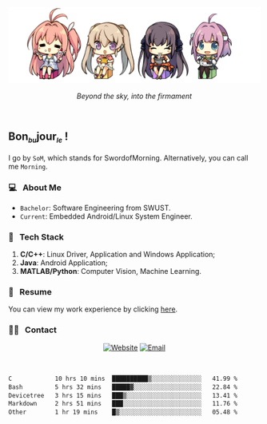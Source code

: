 <img src="./pic/Aokana.png">
<p align="center"><em>Beyond the sky, into the firmament</em></p>

<br/>

## Bon<sub><em><font size=2>bu</font></em></sub>jour<sub><em><font size=2>le</font></em></sub> !

I go by `SoM`, which stands for SwordofMorning. Alternatively, you can call me `Morning`.

### 💻 &nbsp; About Me

- `Bachelor`: Software Engineering from SWUST.
- `Current`: Embedded Android/Linux System Engineer.

### 🔧 &nbsp; Tech Stack

1. **C/C++**: Linux Driver, Application and Windows Application;
2. **Java**: Android Application;
3. **MATLAB/Python**: Computer Vision, Machine Learning.

### 📝 &nbsp; Resume

You can view my work experience by clicking <a href="https://swordofmorning.com/index.php/contact/">here</a>.

### 🤝🏻 &nbsp; Contact

<p align="center">
<a href="https://swordofmorning.com/"><img alt="Website" src="https://img.shields.io/badge/Website-swordofmorning.com-blue?style=flat-square&logo=google-chrome"></a>
<a href="mailto:master@xiaojintao.email
"><img alt="Email" src="https://img.shields.io/badge/Email-master@xiaojintao.email-blue?style=flat-square&logo=gmail"></a>
</p>

<br/>

<!--START_SECTION:waka-->

```txt
C            10 hrs 10 mins  ██████████▒░░░░░░░░░░░░░░   41.99 %
Bash         5 hrs 32 mins   █████▓░░░░░░░░░░░░░░░░░░░   22.84 %
Devicetree   3 hrs 15 mins   ███▒░░░░░░░░░░░░░░░░░░░░░   13.41 %
Markdown     2 hrs 51 mins   ███░░░░░░░░░░░░░░░░░░░░░░   11.76 %
Other        1 hr 19 mins    █▒░░░░░░░░░░░░░░░░░░░░░░░   05.48 %
```

<!--END_SECTION:waka-->
